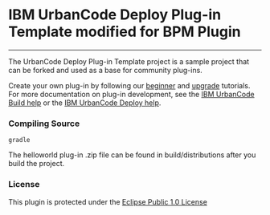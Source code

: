 # IBM UrbanCode Deploy Plug-in Template modified for BPM Plugin
---

The UrbanCode Deploy Plug-in Template project is a sample project that can be forked and used as a base for community plug-ins.

Create your own plug-in by following our [beginner](https://developer.ibm.com/urbancode/docs/urbancode-plug-development-tutorial/) and [upgrade](https://developer.ibm.com/urbancode/docs/community-plug-development-upgrade-tutorial/) tutorials. For more documentation on plug-in development, see the [IBM UrbanCode Build help](http://www-01.ibm.com/support/knowledgecenter/SS8NMD_6.1.2/com.ibm.ucbuild.doc/topics/c_node_extend.html) or the [IBM UrbanCode Deploy help](http://www.ibm.com/support/knowledgecenter/SS4GSP_6.2.1/com.ibm.udeploy.doc/topics/c_node_extending.html).

### Compiling Source
`gradle`

The helloworld plug-in .zip file can be found in build/distributions after you build the project.

### License
This plugin is protected under the [Eclipse Public 1.0 License](http://www.eclipse.org/legal/epl-v10.html)
